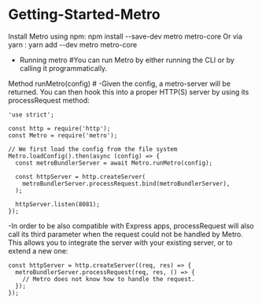 # Getting-Started-Metro

Install Metro using npm:  npm install --save-dev metro metro-core
Or via yarn            :  yarn add --dev metro metro-core

 + Running metro #You can run Metro by either running the CLI or by calling it programmatically.

Method runMetro(config) #
-Given the config, a metro-server will be returned. You can then hook this into a proper HTTP(S) server by using its processRequest method:
  
    'use strict';

    const http = require('http');
    const Metro = require('metro');

    // We first load the config from the file system
    Metro.loadConfig().then(async (config) => {
      const metroBundlerServer = await Metro.runMetro(config);

      const httpServer = http.createServer(
        metroBundlerServer.processRequest.bind(metroBundlerServer),
      );

      httpServer.listen(8081);
    });
    
-In order to be also compatible with Express apps, processRequest will also call its third parameter when the request could not be handled by Metro. This allows you to integrate the server with your existing server, or to extend a new one:
  
    const httpServer = http.createServer((req, res) => {
      metroBundlerServer.processRequest(req, res, () => {
        // Metro does not know how to handle the request.
      });
    });


